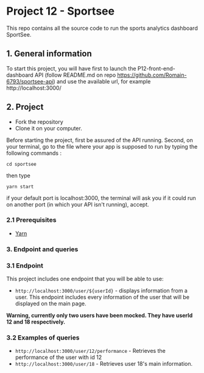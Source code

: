 # Project 12 - Sportsee

This repo contains all the source code to run the sports analytics dashboard SportSee.

## 1. General information

To start this project, you will have first to launch the P12-front-end-dashboard API (follow README.md on repo https://github.com/Romain-6793/sportsee-api)
and use the available url, for example http://localhost:3000/

## 2. Project

- Fork the repository
- Clone it on your computer.

Before starting the project, first be assured of the API running.
Second, on your terminal, go to the file where your app is supposed to run by typing the following commands :

`cd sportsee`

then type

`yarn start`

if your default port is localhost:3000, the terminal will ask you if it could run on another port (in which your API isn't running), accept.

### 2.1 Prerequisites

- [Yarn](https://yarnpkg.com/)

### 3. Endpoint and queries

### 3.1 Endpoint

This project includes one endpoint that you will be able to use:

- `http://localhost:3000/user/${userId}` - displays information from a user. This endpoint includes every information of the user that will be displayed on the main page.

**Warning, currently only two users have been mocked. They have userId 12 and 18 respectively.**

### 3.2 Examples of queries

- `http://localhost:3000/user/12/performance` - Retrieves the performance of the user with id 12
- `http://localhost:3000/user/18` - Retrieves user 18's main information.

